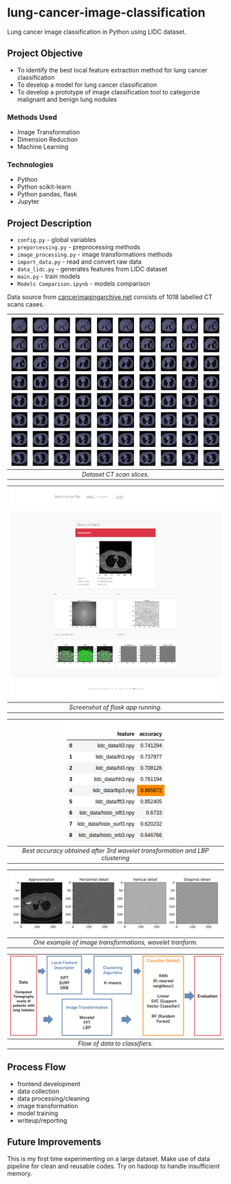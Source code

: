 # lung-cancer-image-classification
 Lung cancer image classification in Python using LIDC dataset. 

## Project Objective
- To identify the best local feature extraction method for lung cancer classification
- To develop a model for lung cancer classification
- To develop a prototype of image classification tool to categorize malignant and benign lung nodules

### Methods Used
* Image Transformation
* Dimension Reduction
* Machine Learning

### Technologies
* Python
* Python scikit-learn
* Python pandas, flask
* Jupyter

## Project Description
* `config.py` - global variables
* `preporcessing.py` - preprocessing methods
* `image_processing.py` - image transformations methods
* `import_data.py` - read and convert raw data
* `data_lidc.py` - generates features from LIDC dataset
* `main.py` - train models
* `Models Comparison.ipynb` - models comparison

Data source from [cancerimagingarchive.net](https://wiki.cancerimagingarchive.net/display/Public/LIDC-IDRI) consists of 1018 labelled CT scans cases.

| ![dataset CT scan slices](assets/dicom.png) | 
|:--:| 
| *Dataset CT scan slices.* |

| ![flask app](assets/flask.png) | 
|:--:| 
| *Screenshot of flask app running.* |

| ![accuracy score](assets/accuracy.png) | 
|:--:| 
| *Best accuracy obtained after 3rd wavelet transformation and LBP clustering* |

| ![image wavelet transformation](assets/wavelet.svg) | 
|:--:| 
| *One example of image transformations, wavelet tranform.* |

| ![process flow diagram](assets/process.png) | 
|:--:| 
| *Flow of data to classifiers.* |

## Process Flow
- frontend development
- data collection
- data processing/cleaning
- image transformation
- model training
- writeup/reporting

## Future Improvements
This is my first time experimenting on a large dataset. Make use of data pipeline for clean and reusable codes. Try on hadoop to handle insufficient memory.
